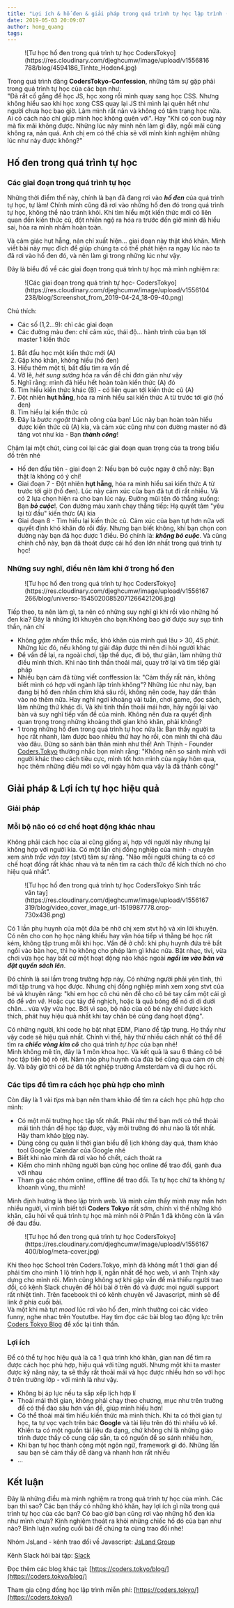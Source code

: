 ```yaml
---
title: "Lợi ích & hố đen & giải pháp trong quá trình tự học lập trình (Phần 2)"
date: 2019-05-03 20:09:07
author: hong_quang
tags:
---
```


<figure class="wp-block-image">![Tư học hố đen trong quá trình tự học CodersTokyo](https://res.cloudinary.com/djeghcumw/image/upload/v1556816788/blog/4594186_Tinhte_Hoden4.jpg)</figure>

Trong quá trình đăng **CodersTokyo-Confession**, những tâm sự gặp phải trong quá trình tự học của các bạn như:  
"Đã rẩt cố gắng để học JS, học xong rồi mình quay sang học CSS. Nhưng không hiểu sao khi học xong CSS quay lại JS thì mình lại quên hết như người chưa học bao giờ. Làm mình rất nản và không có tâm trạng học nữa. Ai có cách nào chỉ giúp mình học không quên với". Hay "Khi có con bug này mà fix mãi không được. Những lúc này mình nên làm gì đây, ngồi mãi cũng không ra, nản quá. Anh chị em có thể chia sẻ với mình kinh nghiệm những lúc như này được không?"

<!-- more -->

## Hố đen trong quá trình tự học

### Các giai đoạn trong quá trình tự học

Những thời điểm thế này, chính là bạn đã đang rơi vào **_hố đen_** của quá trình tự học, tự làm! Chính mình cũng đã rơi vào những hố đen đó trong quá trình tự học, không thể nào tránh khỏi. Khi tìm hiểu một kiến thức mới có liên quan đến kiến thức cũ, đột nhiên ngộ ra hóa ra trước đến giờ mình đã hiểu sai, hóa ra mình nhầm hoàn toàn.

Và cảm giác hụt hẫng, nản chí xuất hiện… giai đoạn này thật khó khăn. Mình viết bài này mục đích để giúp chúng ta có thể phát hiện ra ngay lúc nào ta đã rơi vào hố đen đó, và nên làm gì trong những lúc như vậy.

Đây là biểu đồ về các giai đoạn trong quá trình tự học mà mình nghiệm ra:

<figure class="wp-block-image">![Các giai đoạn trong quá trình tự học- CodersTokyo](https://res.cloudinary.com/djeghcumw/image/upload/v1556104238/blog/Screenshot_from_2019-04-24_18-09-40.png)</figure>

Chú thích:

*   Các số (1,2…9): chỉ các giai đoạn
*   Các đường màu đen: chỉ cảm xúc, thái độ… hành trình của bạn tới master 1 kiến thức

1.  Bắt đầu học một kiến thức mới (A)
2.  Gặp khó khăn, không hiểu (hố đen)
3.  Hiểu thêm một tí, bắt đầu tìm ra vấn đề
4.  Vỡ lẽ, _hét sung sướng_ hóa ra vấn đề chỉ đơn giản như vậy
5.  Nghĩ rằng: mình đã hiểu hết hoàn toàn kiến thức (A) đó
6.  Tìm hiểu kiến thức khác (B) - có liên quan tới kiến thức cũ (A)
7.  Đột nhiên **hụt hẫng**, hóa ra mình hiểu sai kiến thức A từ trước tới giờ (hố đen)
8.  Tìm hiểu lại kiến thức cũ
9.  Đây là _bước ngoặt_ thành công của bạn! Lúc này bạn hoàn toàn hiểu được kiến thức cũ (A) kia, và cảm xúc cũng như con đường master nó đã tăng vot như kia - Bạn **_thành công_**!

Chậm lại một chút, cùng coi lại các giai đoạn quan trọng của ta trong biểu đồ trên nhé

*   Hố đen đầu tiên - giai đoạn 2: Nếu bạn bỏ cuộc ngay ở chỗ này: Bạn thật là không có ý chí!
*   Giai đoạn 7 - Đột nhiên **hụt hẫng**, hóa ra mình hiểu sai kiến thức A từ trước tới giờ (hố đen). Lúc này cảm xúc của bạn đã tụt đi rất nhiều. Và có 2 lựa chọn hiện ra cho bạn lúc này. Đường mũi tên đỏ thẳng xuống: Bạn **_bỏ cuộc_**!. Con đường màu xanh chạy thẳng tiếp: Hạ quyết tâm "yêu lại từ đầu" kiến thức (A) kia
*   Giai đoạn 8 - Tìm hiểu lại kiến thức cũ. Cảm xúc của bạn tụt hơn nữa với quyết định khó khăn đó rồi đấy. Nhưng bạn biết không, khi bạn chọn con đường này bạn đã học được 1 điều. Đó chính là: **_không bỏ cuộc_**. Và cũng chính chỗ này, bạn đã thoát được cái hố đen lớn nhất trong quá trình tự học!

### Những suy nghĩ, điều nên làm khi ở trong hố đen

<figure class="wp-block-image">![Tư học hố đen trong quá trình tự học CodersTokyo](https://res.cloudinary.com/djeghcumw/image/upload/v1556167266/blog/universo-15450200852071266421206.jpg)</figure>

Tiếp theo, ta nên làm gì, ta nên có những suy nghĩ gì khi rồi vào những hố đen kia? Đây là những lời khuyên cho bạn:Không bao giờ được suy sụp tinh thần, nản chí

*   Không _gặm nhấm_ thắc mắc, khó khăn của mình quá lâu > 30, 45 phút. Những lúc đó, nếu không tự giải đáp được thì nên đi hỏi người khác
*   Để vấn đề lại, ra ngoài chơi, tập thể dục, đi bộ, thư giãn, làm những thứ điều mình thích. Khi nào tinh thần thoải mái, quay trở lại và tìm tiếp giải pháp
*   Nhiều bạn cảm đã từng viết conffession là: "Cảm thấy rất nản, không biết mình có hợp với ngành lập trình không"? Những lúc như này, bạn đang bị hố đen nhấn chìm khá sâu rồi, không nên code, hay dấn thân vào nó thêm nữa. Hay nghỉ ngơi khoảng vài tuần, chơi game, đọc sách, làm những thứ khác đi. Và khi tinh thần thoải mái hơn, hãy ngồi lại vào bàn và suy nghĩ tiếp vấn đề của mình. Không nên đưa ra quyết định quan trọng trong những khoảng thời gian khó khăn, phải không?
*   1 trong những hố đen trong quá trình tự học nữa là: Bạn thấy người ta học rất nhanh, làm được bao nhiêu thứ hay ho rồi, còn mình thì chả đâu vào đâu. Đừng so sánh bản thân mình như thế! Anh Thịnh - Founder [Coders.Tokyo](https://coders.tokyo/) thường nhắc bọn mình rằng: "Không nên so sánh mình với người khác theo cách tiêu cực, mình tốt hơn mình của ngày hôm qua, học thêm những điều mới so với ngày hôm qua vậy là đã thành công!"

## Giải pháp & Lợi ích tự học hiệu quả

### Giải pháp

### Mỗi bộ não có cơ chế hoạt động khác nhau

Không phải cách học của ai cũng giống ai, hợp với người này nhưng lại không hợp với người kia. Có một lần chị đồng nghiệp của mình - chuyên xem _sinh trắc vân tay_ (stvt) tâm sự rằng. "Não mỗi người chúng ta có cơ chế hoạt đồng rất khác nhau và ta nên tìm ra cách thức để kích thích nó cho hiệu quả nhất".

<figure class="wp-block-image">![Tư học hố đen trong quá trình tự học CodersTokyo Sinh trấc vân tay](https://res.cloudinary.com/djeghcumw/image/upload/v1556167319/blog/video_cover_image_url-1519987778.crop-730x436.png)</figure>

Có 1 lần phụ huynh của một đứa bé nhờ chị xem stvt hộ và xin lời khuyên. Có nên cho con họ học năng khiếu hay văn hóa tiếp vì thằng bé học rất kém, không tập trung mỗi khi học. Vấn đề ở chỗ: khi phụ huynh đứa trẻ bắt ngồi vào bàn học, thì họ không cho phép làm gì khác nữa. Bật nhạc, tivi, vừa chơi vừa học hay bất cứ một hoạt động nào khác ngoài **_ngồi im vào bàn và đặt quyển sách lên_**.

Đó chính là sai lầm trong trường hợp này. Có những người phải yên tĩnh, thì mới tập trung và học được. Nhưng chị đồng nghiệp mình xem xong stvt của bé và khuyên răng: "khi em học cô chú nên để cho cô bé tay cầm một cái gì đó để _vân vê_. Hoặc cục tảy để nghịch, hoặc là quả bóng để nó di di dưới chân… vừa vậy vừa học. Bởi vì sao, bộ não của cô bé này chỉ được kích thích, phát huy hiệu quả nhất khi tay chân bé cũng đang hoạt động".

Có những người, khi code họ bật nhạt EDM, Piano để tập trung. Họ thấy như vậy code sẽ hiệu quả nhất. Chính vì thế, hãy thử nhiều cách nhất có thể để tìm ra **_chiếc vòng kim cô_** cho quá trình _tự học_ của bạn nhé!  
Mình không mê tín, đây là 1 môn khoa học. Và kết quả là sau 6 tháng cô bé học tập tiến bộ rõ rệt. Năm nào phụ huynh của đứa bé cũng qua cảm ơn chị ấy. Và bây giờ thì _cô bé_ đã tốt nghiệp trường Amsterdam và đi du học rồi.

### Các tips để tìm ra cách học phù hợp cho mình

Còn đây là 1 vài _tips_ mà bạn nên tham khảo để tìm ra cách học phù hợp cho mình:

*   Có một môi trường học tập tốt nhất. Phải như thế bạn mới có thể thoải mái tinh thần để học tập được, vậy môi trường đó như nào là tốt nhất. Hãy tham khảo [blog](https://coders.tokyo/2019/04/08/chia-se-qua-trinh-tu-hoc-lap-trinh-p1/) này.
*   Dùng công cụ quản lí thời gian biểu đễ lịch không dày quá, tham khảo tool Google Calendar của Google nhé
*   Biết khi nào mình đã rơi vào hố chết, cách thoát ra
*   Kiếm cho mình những người bạn cùng học online để trao đổi, ganh đua với nhau
*   Tham gia các nhóm online, offline để trao đổi. Ta tự học chứ ta không tự khoanh vùng, thu mình!

Mình định hướng là theo lập trình web. Và mình cảm thấy mình may mắn hơn nhiều người, vì mình biết tới **Coders Tokyo** rất sớm, chính vì thế những khó khăn, câu hỏi về quá trình tự học mà mình nói ở Phần 1 đã không còn là vấn đề đau đầu.

<figure class="wp-block-image">![Tư học hố đen trong quá trình tự học CodersTokyo](https://res.cloudinary.com/djeghcumw/image/upload/v1556167400/blog/meta-cover.jpg)</figure>

Khi theo học School trên Coders.Tokyo, mình đã không mất 1 thời gian để phải tìm cho mình 1 lộ trình hợp lí, ngắn nhất để học web, vì anh Thịnh xây dựng cho mình rôi. Mình cũng không sợ khi gặp vấn đề mà thiếu người trao đổi, có kệnh Slack chuyên để hỏi bài ở trên đó và được mọi người support rất nhiệt tình. Trên facebook thì có kênh chuyên về Javascript, mình sẽ để link ở phía cuối bài.  
Và một khi mà tụt _mood_ lúc rơi vào hố đen, mình thường coi các video funny, nghe nhạc trên Yoututbe. Hay tìm đọc các bài blog tạo động lực trên [Coders Tokyo Blog](https://coders.tokyo/blog/) để xốc lại tinh thần.

### Lợi ích

Để có thể tự học hiệu quả là cả 1 quá trình khó khăn, gian nan để tìm ra được cách học phù hợp, hiệu quả với từng người. Nhưng một khi ta master được kỹ năng này, ta sẽ thấy rất thoải mái và học được nhiều hơn so với học ở trên trường lớp - với mình là như vậy.

*   Không bị áp lực nếu ta sắp xếp lịch hợp lí
*   Thoải mái thời gian, không phải chạy theo chương, mục như trên trường để có thể đào sâu hơn vấn đề, giúp mình hiểu hơn!
*   Có thể thoái mái tìm hiểu kiến thức mà mình thích. Khi ta có thời gian tự học, ta tự vọc vạch trên bác **Google** và tài liệu trên đó thì nhiều vô kể. Khiến ta có một nguồn tài liệu đa dạng, chứ không chỉ là những giáo trình được thầy cô cung cấp sẵn, ta có nguồn để so sánh nhiều hơn,
*   Khi bạn tự học thành công một ngôn ngữ, framework gì đó. Những lần sau bạn sẽ cảm thấy dễ dàng và nhanh hơn rất nhiều
*   …

## Kết luận

Đây là những điều mà mình nghiệm ra trong quá trình tự học của mình. Các bạn thì sao? Các bạn thấy có những khó khăn, hay lợi ích gì nữa trong quá trình tự học của các bạn? Có bao giờ bạn cũng rơi vào những hố đen kia như mình chưa? Kinh nghiệm thoát ra khỏi những chiếc hố đó của bạn như nào? Bình luận xuống cuối bài để chúng ta cùng trao đổi nhé!

Nhóm JsLand - kênh trao đổi về Javascript: [JsLand Group](https://www.facebook.com/groups/304156600147657/)

Kênh Slack hỏi bài tập: [Slack](https://coders-tokyo.slack.com/join/shared_invite/enQtNjExNzcyNDI5Njg3LWZlOGE4MGViN2ZjMGYyNWUxMGQ5ODc5ZmFkMDNkZjIzZjU2NzUwNTg5MmEyMmYzODQ0NWM3MWY2MWZkZTdmNDc)

Đọc thêm các blog khác tại: [https://coders.tokyo/blog/](https://coders.tokyo/blog/)

Tham gia cộng đồng học lập trình miễn phí: [https://coders.tokyo/](https://coders.tokyo/)
